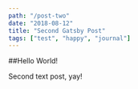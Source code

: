 ```yaml
---
path: "/post-two"
date: "2018-08-12"
title: "Second Gatsby Post"
tags: ["test", "happy", "journal"]
---
```


##Hello World!

Second text post, yay!
